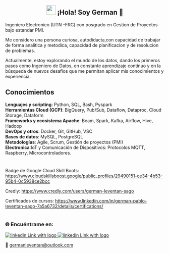 
<div align="center">
  <h2> <img src="https://raw.githubusercontent.com/iampavangandhi/iampavangandhi/master/gifs/Hi.gif" width="30px"> ¡Hola! Soy German 🚀</h2>
</div>





Ingeniero Electronico (UTN -FRC) con posgrado en Gestion de Proyectos bajo estandar PMI.

Me considero una persona  curiosa, autodidacta,con capacidad de trabajar de forma analitica y metodica, capacidad de planificacion y de resolucion de problemas.

Actualmente, estoy explorando el mundo de los datos, dando los primeros pasos como Ingeniero de Datos, en constante aprendizaje continuo y en la búsqueda de nuevos desafíos que me permitan aplicar mis conocimientos y experiencia.


## Conocimientos 


**Lenguajes y scripting**: Python, SQL, Bash, Pyspark  
**Herramientas Cloud (GCP)**: BigQuery, Pub/Sub, Dataflow, Dataproc, Cloud Storage, Dataform  
**Frameworks y ecosistema Apache**: Beam, Spark, Kafka, Airflow, Hive, Hadoop  
**DevOps y otros**: Docker, Git, GitHub, VSC  
**Bases de datos**: MySQL, PostgreSQL  
**Metodologías**: Agile, Scrum, Gestión de proyectos (PMI)      
**Electronica**:IoT y Comunicación de Dispositivos: Protocolos MQTT, Raspberry, Microcontroladores.
#

Badge de Google Cloud Skill Boots: https://www.cloudskillsboost.google/public_profiles/29490151-ce34-4b53-95b4-0c5938ce2bcc

Credly: https://www.credly.com/users/german-leventan-sago

Certificados de cursos: https://www.linkedin.com/in/german-pablo-leventan-sago-7a5a6732/details/certifications/

#
### 🌐 Encuéntrame en:

</a> 
<a href="https://www.linkedin.com/in/german-pablo-leventan-sago-7a5a6732/">
  <img src="https://img.shields.io/badge/linkedin-%230077B5.svg?style=for-the-badge&logo=linkedin&logoColor=white" alt="linkedin Link with logo">
</a>



</a> 
<a href="https://github.com/GermanPLS">
  <img src="https://img.shields.io/badge/github-%23121011.svg?style=for-the-badge&logo=github&logoColor=white" alt="linkedin Link with logo">
</a>


📧  germanleventan@outlook.com





